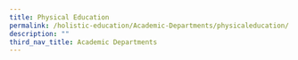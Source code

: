 ```yaml
---
title: Physical Education
permalink: /holistic-education/Academic-Departments/physicaleducation/
description: ""
third_nav_title: Academic Departments
---
```

